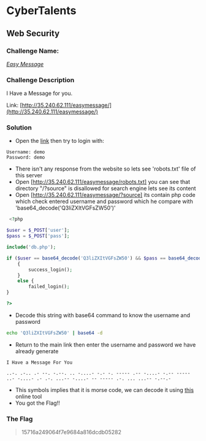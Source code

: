 # CyberTalents
## Web Security

### Challenge Name:
 [*Easy Message*](https://cybertalents.com/challenges/web/easy-message)
 
### Challenge Description
I Have a Message for you.

Link: [http://35.240.62.111/easymessage/](http://35.240.62.111/easymessage/)

### Solution
* Open the [link](http://35.240.62.111/easymessage/) then try to login with:
```
Username: demo
Password: demo
```
* There isn't any response from the website so lets see 'robots.txt' file of this server
* Open [http://35.240.62.111/easymessage/robots.txt] you can see that directory "/?source" is disallowed for search engine lets see its content
* Open [http://35.240.62.111/easymessage/?source] its contain php code which check entered username and password which he compare with 'base64_decode('Q3liZXItVGFsZW50')'
```php
 <?php

$user = $_POST['user'];
$pass = $_POST['pass'];

include('db.php');

if ($user == base64_decode('Q3liZXItVGFsZW50') && $pass == base64_decode('Q3liZXItVGFsZW50')
    {
        success_login();
    }
    else {
        failed_login();
}

?> 
```
* Decode this string with base64 command to know the username and password
```sh
echo 'Q3liZXItVGFsZW50' | base64 -d
```
* Return to the main link then enter the username and password we have already generate
```
I Have a Message For You

..-. .-.. .- --. -.--. .. -....- -.- -. ----- .-- -....- -.-- ----- ..- -....- .- .-. ...-- -....- -- ----- .-. ... ...-- -.--.- 
```
* This symbols implies that it is morse code, we can decode it using [this](https://morsedecoder.com/) online tool
* You got the Flag!!


### The Flag
 > 15716a249064f7e9684a816dcdb05282
